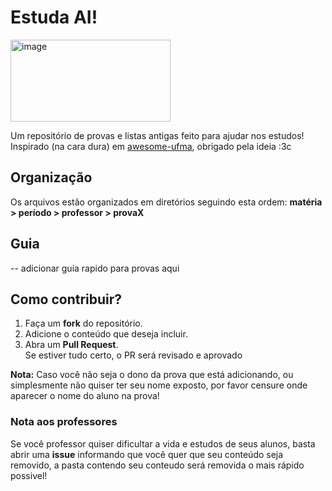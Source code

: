 # Estuda AI!
<img width="256" height="131" alt="image" src="https://github.com/user-attachments/assets/3ad5fbeb-34a8-40f8-99b2-1150cee13502" />


Um repositório de provas e listas antigas feito para ajudar nos estudos!  
Inspirado (na cara dura) em [awesome-ufma](https://github.com/elheremes/awesome-ufma/tree/master), obrigado pela ideia :3c

## Organização
Os arquivos estão organizados em diretórios seguindo esta ordem: **matéria > período > professor > provaX**

## Guia
-- adicionar guia rapido para provas aqui

## Como contribuir?
1. Faça um **fork** do repositório.  
2. Adicione o conteúdo que deseja incluir.  
3. Abra um **Pull Request**.  
Se estiver tudo certo, o PR será revisado e aprovado

**Nota:** Caso você não seja o dono da prova que está adicionando, ou simplesmente não quiser ter seu nome exposto, por favor censure onde aparecer o nome do aluno na prova!

### Nota aos professores
Se você professor quiser dificultar a vida e estudos de seus alunos, basta abrir uma **issue** informando que você quer que seu conteúdo seja removido, a pasta contendo seu conteudo será removida o mais rápido possivel!
